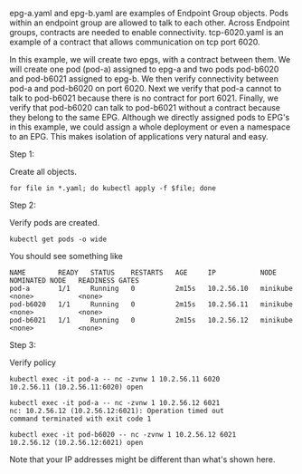 epg-a.yaml and epg-b.yaml are examples of Endpoint Group objects. Pods within an endpoint group are allowed to talk to each other. Across Endpoint groups, contracts are needed to enable connectivity. tcp-6020.yaml is an example of a contract that allows communication on tcp port 6020.

In this example, we will create two epgs, with a contract between them. We will create one pod (pod-a) assigned to epg-a and two pods pod-b6020 and pod-b6021 assigned to epg-b. We then verify connectivity between pod-a and pod-b6020 on port 6020. Next we verify that pod-a cannot to talk to pod-b6021 because there is no contract for port 6021. Finally, we verify that pod-b6020 can talk to pod-b6021 without a contract because they belong to the same EPG. Although we directly assigned pods to EPG's in this example, we could assign a whole deployment or even a namespace to an EPG. This makes isolation of applications very natural and easy.

Step 1:

Create all objects. 
```
for file in *.yaml; do kubectl apply -f $file; done
```

Step 2:

Verify pods are created.

```
kubectl get pods -o wide
```

You should see something like
```
NAME        READY   STATUS    RESTARTS   AGE     IP           NODE       NOMINATED NODE   READINESS GATES
pod-a       1/1     Running   0          2m15s   10.2.56.10   minikube   <none>           <none>
pod-b6020   1/1     Running   0          2m15s   10.2.56.11   minikube   <none>           <none>
pod-b6021   1/1     Running   0          2m15s   10.2.56.12   minikube   <none>           <none>
```

Step 3:

Verify policy

```
kubectl exec -it pod-a -- nc -zvnw 1 10.2.56.11 6020
10.2.56.11 (10.2.56.11:6020) open

kubectl exec -it pod-a -- nc -zvnw 1 10.2.56.12 6021
nc: 10.2.56.12 (10.2.56.12:6021): Operation timed out
command terminated with exit code 1

kubectl exec -it pod-b6020 -- nc -zvnw 1 10.2.56.12 6021
10.2.56.12 (10.2.56.12:6021) open
```

Note that your IP addresses might be different than what's shown here.




